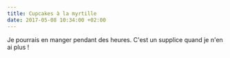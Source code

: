 ```yaml
---
title: Cupcakes à la myrtille
date: 2017-05-08 10:34:00 +02:00
---
```


Je pourrais en manger pendant des heures. C'est un supplice quand je n'en ai plus !